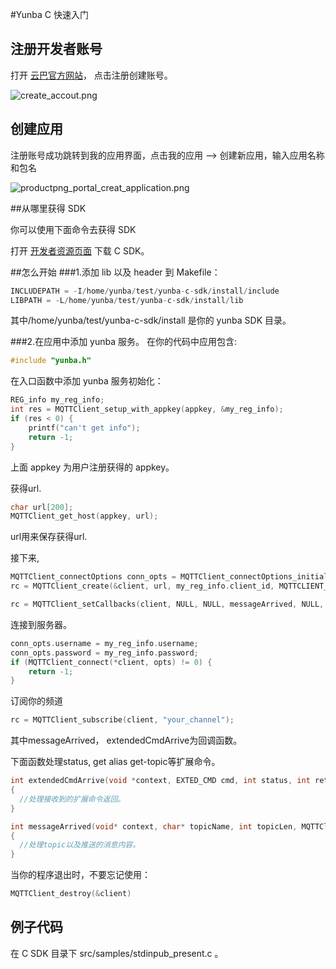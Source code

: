 #Yunba C 快速入门
## 注册开发者账号

打开 [云巴官方网站](https://yunba.io)， 点击注册创建账号。

![create_accout.png](https://raw.githubusercontent.com/yunba/docs/master/image/productpng_portal_register_account.png)

## 创建应用
注册账号成功跳转到我的应用界面，点击我的应用 --> 创建新应用，输入应用名称和包名

![productpng_portal_creat_application.png](https://raw.githubusercontent.com/yunba/docs/master/image/productpng_portal_creat_app.png)


##从哪里获得 SDK

你可以使用下面命令去获得 SDK

打开 [开发者资源页面](https://yunba.io/developers/) 下载 C SDK。

##怎么开始
###1.添加 lib 以及 header 到 Makefile：

```c
INCLUDEPATH = -I/home/yunba/test/yunba-c-sdk/install/include
LIBPATH = -L/home/yunba/test/yunba-c-sdk/install/lib
```

其中/home/yunba/test/yunba-c-sdk/install 是你的 yunba SDK 目录。

###2.在应用中添加 yunba 服务。
在你的代码中应用包含:

```c
#include "yunba.h"
```

在入口函数中添加 yunba 服务初始化：
```c
REG_info my_reg_info;
int res = MQTTClient_setup_with_appkey(appkey, &my_reg_info);
if (res < 0) {
	printf("can't get info");
	return -1;
}
```
上面 appkey 为用户注册获得的 appkey。

获得url.
```c
char url[200];
MQTTClient_get_host(appkey, url);
```
url用来保存获得url.


接下来,
```c
MQTTClient_connectOptions conn_opts = MQTTClient_connectOptions_initializer;
rc = MQTTClient_create(&client, url, my_reg_info.client_id, MQTTCLIENT_PERSISTENCE_NONE, NULL);

rc = MQTTClient_setCallbacks(client, NULL, NULL, messageArrived, NULL, extendedCmdArrive);
```
连接到服务器。

```c
conn_opts.username = my_reg_info.username;
conn_opts.password = my_reg_info.password;
if (MQTTClient_connect(*client, opts) != 0) {
	return -1;
}
```

订阅你的频道

```c
rc = MQTTClient_subscribe(client, "your_channel");
```

其中messageArrived， extendedCmdArrive为回调函数。

下面函数处理status, get alias get-topic等扩展命令。

```c
int extendedCmdArrive(void *context, EXTED_CMD cmd, int status, int ret_string_len, char *ret_string)
{
  //处理接收到的扩展命令返回。
}

int messageArrived(void* context, char* topicName, int topicLen, MQTTClient_message* m)
{
  //处理topic以及推送的消息内容。
}
```  

当你的程序退出时，不要忘记使用：

```c
MQTTClient_destroy(&client)
```

## 例子代码

在 C SDK 目录下 src/samples/stdinpub_present.c 。


